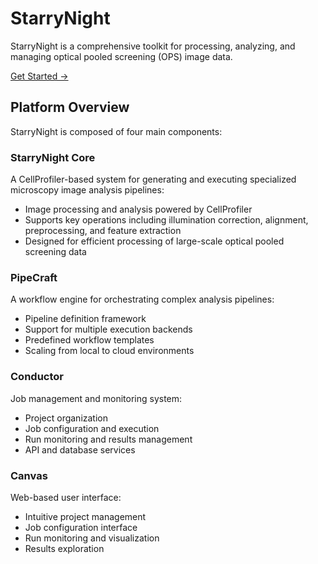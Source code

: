 # StarryNight

StarryNight is a comprehensive toolkit for processing, analyzing, and managing optical pooled screening (OPS) image data.

[Get Started →](user/getting-started.md)

## Platform Overview

StarryNight is composed of four main components:

### StarryNight Core

A CellProfiler-based system for generating and executing specialized microscopy image analysis pipelines:

- Image processing and analysis powered by CellProfiler
- Supports key operations including illumination correction, alignment, preprocessing, and feature extraction
- Designed for efficient processing of large-scale optical pooled screening data

### PipeCraft

A workflow engine for orchestrating complex analysis pipelines:

- Pipeline definition framework
- Support for multiple execution backends
- Predefined workflow templates
- Scaling from local to cloud environments

### Conductor

Job management and monitoring system:

- Project organization
- Job configuration and execution
- Run monitoring and results management
- API and database services

### Canvas

Web-based user interface:

- Intuitive project management
- Job configuration interface
- Run monitoring and visualization
- Results exploration
